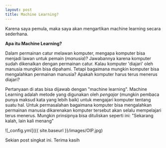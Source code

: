 ```yaml
---
layout: post
title: Machine Learning?
---
```


Karena saya pemula, maka saya akan mengartikan machine learning secara sederhana.

**Apa itu Machine Learning?**

Dalam permainan catur melawan komputer, mengapa komputer bisa menjadi lawan untuk pemain (*manusia*)? Jawabannya karena komputer sudah dikenalkan dengan permainan catur. Kalau komputer 'diajari' oleh manusia mungkin bisa dipahami. Tetapi bagaimana mungkin komputer bisa mengalahkan permainan manusia? Apakah komputer harus terus menerus diajari?

Pertanyaan di atas bisa dijawab dengan "machine learning". Machine Learning adalah metode yang digunakan oleh *pengajar* (mungkin pembaca punya maksud kata yang lebih baik) untuk mengajari komputer tentang suatu hal. Untuk permasalahan bagaimana komputer bisa mengalahkan permainan manusia dikarenakan komputer tersebut akan selalu mempelajari terus menerus. Mungkin prinsipnya bisa dituliskan seperti ini: "Sekarang kalah, lain kali menang"

![_config.yml]({{ site.baseurl }}/images/OIP.jpg)

Sekian post singkat ini. Terima kasih
